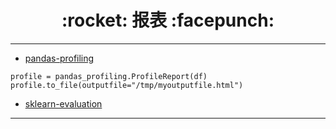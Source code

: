<h1 align = "center">:rocket: 报表 :facepunch:</h1>

---
- [pandas-profiling][1]
```
profile = pandas_profiling.ProfileReport(df)
profile.to_file(outputfile="/tmp/myoutputfile.html")
```
- [sklearn-evaluation][2]
---
[1]: https://github.com/jospolfliet/pandas-profiling
[2]: https://github.com/edublancas/sklearn-evaluation
